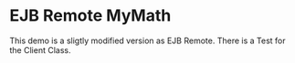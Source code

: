 EJB Remote MyMath
==================

This demo is a sligtly modified version as EJB Remote. There is a Test for the Client Class.

